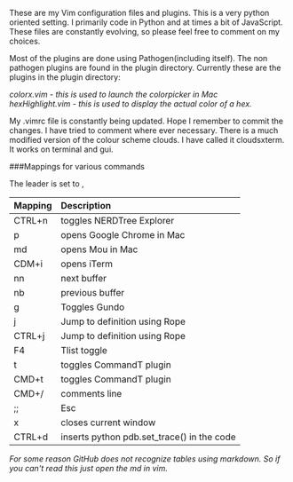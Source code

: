 These are my Vim configuration files and plugins. This is a very python oriented setting. I primarily code in Python and at times a bit of JavaScript. These files are constantly evolving, so please feel free to comment on my choices.

Most of the plugins are done using Pathogen(including itself). The non pathogen plugins are found in the plugin directory. Currently these are the plugins in the plugin directory:

*colorx.vim - this is used to launch the colorpicker in Mac*  
*hexHighlight.vim - this is used to display the actual color of a hex.*  

My .vimrc file is constantly being updated. Hope I remember to commit the changes. I have tried to comment where ever necessary. There is a much modified version of the colour scheme clouds. I have called it cloudsxterm. It works on terminal and gui.

###Mappings for various commands

The leader is set to ,   

| Mapping           |  Description                                   |  
|:------------------|:-----------------------------------------------|  
| CTRL+n            |  toggles NERDTree Explorer                     |  
| <leader>p         |  opens Google Chrome in Mac                    |  
| <leader>md        |  opens Mou in Mac                              |  
| CDM+i             |  opens iTerm                                   |  
| <leader>nn        |  next buffer                                   |  
| <leader>nb        |  previous buffer                               |  
| <leader>g         |  Toggles Gundo                                 |  
| <leader>j         |  Jump to definition using Rope                 |  
| CTRL+j            |  Jump to definition using Rope                 |  
| F4                |  Tlist toggle                                  |  
| <leader>t         |  toggles CommandT plugin                       |  
| CMD+t             |  toggles CommandT plugin                       |   
| CMD+/             |  comments line                                 |  
| ;;                |  Esc                                           |  
| <leader>x         |  closes current window                         |  
| CTRL+d            |  inserts python pdb.set_trace() in the code    |  

*For some reason GitHub does not recognize tables using markdown. So if you can't read this just open the md in vim.*